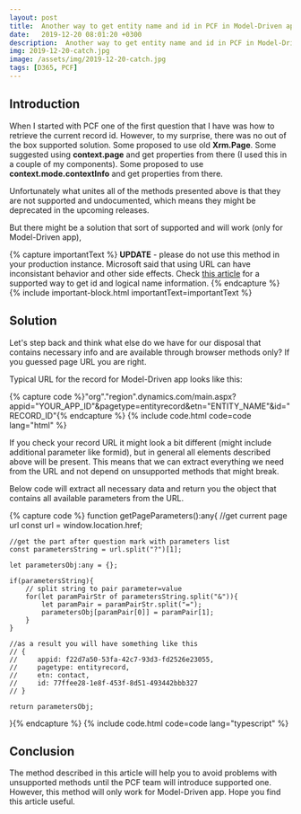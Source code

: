 ```yaml
---
layout: post
title:  Another way to get entity name and id in PCF in Model-Driven app
date:   2019-12-20 08:01:20 +0300
description:  Another way to get entity name and id in PCF in Model-Driven app
img: 2019-12-20-catch.jpg
image: /assets/img/2019-12-20-catch.jpg
tags: [D365, PCF]
---
```

## Introduction

When I started with PCF one of the first question that I have was how to retrieve the current record id. However, to my surprise, there was no out of the box supported solution. Some proposed to use old **Xrm.Page**. Some suggested using **context.page** and get properties from there (I used this in a couple of my components). Some proposed to use **context.mode.contextInfo** and get properties from there.

Unfortunately what unites all of the methods presented above is that they are not supported and undocumented, which means they might be deprecated in the upcoming releases.

But there might be a solution that sort of supported and will work (only for Model-Driven app),

{% capture importantText %}
<strong>UPDATE</strong> - please do not use this method in your production instance. Microsoft said that using URL can have inconsistant behavior and other side effects. Check <a href="https://www.dancingwithcrm.com/pcf-entity-id-supported-way/">this article</a> for a supported way to get id and logical name information.
{% endcapture %}
{% include important-block.html importantText=importantText %}

## Solution

Let's step back and think what else do we have for our disposal that contains necessary info and are available through browser methods only? If you guessed page URL you are right.

Typical URL for the record for Model-Driven app looks like this:

{% capture code %}"org"."region".dynamics.com/main.aspx?appid="YOUR_APP_ID"&pagetype=entityrecord&etn="ENTITY_NAME"&id="RECORD_ID"{% endcapture %}
{% include code.html code=code lang="html" %}

If you check your record URL it might look a bit different (might include additional parameter like formid), but in general all elements described above will be present. This means that we can extract everything we need from the URL and not depend on unsupported methods that might break.

Below code will extract all necessary data and return you the object that contains all available parameters from the URL.

{% capture code %}
function getPageParameters():any{
    //get current page url
    const url = window.location.href;

    //get the part after question mark with parameters list
    const parametersString = url.split("?")[1]; 

    let parametersObj:any = {};

    if(parametersString){
        // split string to pair parameter=value
        for(let paramPairStr of parametersString.split("&")){
            let paramPair = paramPairStr.split("=");
            parametersObj[paramPair[0]] = paramPair[1];
        }
    }

    //as a result you will have something like this
    // {
    //     appid: f22d7a50-53fa-42c7-93d3-fd2526e23055,
    //     pagetype: entityrecord,
    //     etn: contact,
    //     id: 77ffee28-1e8f-453f-8d51-493442bbb327
    // }

    return parametersObj;
}{% endcapture %}
{% include code.html code=code lang="typescript" %}

## Conclusion

The method described in this article will help you to avoid problems with unsupported methods until the PCF team will introduce supported one. However, this method will only work for Model-Driven app. Hope you find this article useful.
